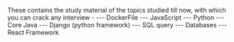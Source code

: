These contains the study material of the topics studied till now, with which you can crack any interview - 
--- DockerFile
--- JavaScript
--- Python 
--- Core Java 
--- Django (python framework)
--- SQL query 
--- Databases 
--- React Framework 
